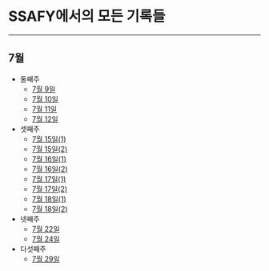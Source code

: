 # SSAFY에서의 모든 기록들
-------
## 7월
- 둘째주
  - [7월 9일](https://github.com/hjuohj1022/TIL/blob/master/7.9.md) 
  - [7월 10일](https://github.com/hjuohj1022/TIL/blob/master/7.10.md) 
  - [7월 11일](https://github.com/hjuohj1022/TIL/blob/master/7.11.md)
  - [7월 12일](https://github.com/hjuohj1022/TIL/blob/master/7.12.md)
- 셋째주
  - [7월 15일(1)](https://github.com/hjuohj1022/TIL/blob/master/01-fundamentals-of-python.ipynb)
  - [7월 15일(2)](https://github.com/hjuohj1022/TIL/blob/master/02-data-types.ipynb)
  - [7월 16일(1)](https://github.com/hjuohj1022/TIL/blob/master/03-type-conversion.ipynb)
  - [7월 16일(2)](https://github.com/hjuohj1022/TIL/blob/master/04-operator.ipynb)
  - [7월 17일(1)](https://github.com/hjuohj1022/TIL/blob/master/05-functions.ipynb)
  - [7월 17일(2)](https://github.com/hjuohj1022/TIL/blob/master/06-06-packing-unpacking.ipynb)
  - [7월 18일(1)](https://github.com/hjuohj1022/TIL/blob/master/07-modules.ipynb)
  - [7월 18일(2)](https://github.com/hjuohj1022/TIL/blob/master/08-control-of-flow.ipynb)
- 넷째주
  - [7월 22일](https://github.com/hjuohj1022/TIL/blob/master/09-data-structure.ipynb)
  - [7월 24일](https://github.com/hjuohj1022/TIL/blob/master/10-classes.ipynb)
- 다섯째주
  - [7월 29일](https://github.com/hjuohj1022/TIL/blob/master/7.29.md)
